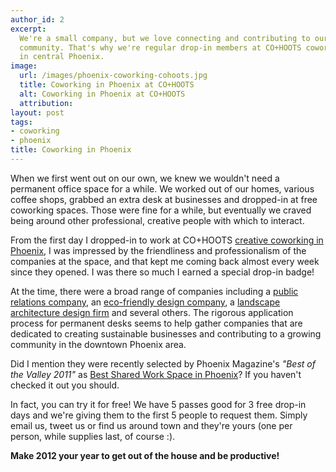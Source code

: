 ```yaml
---
author_id: 2
excerpt:
  We're a small company, but we love connecting and contributing to our
  community. That's why we're regular drop-in members at CO+HOOTS coworking
  in central Phoenix.
image:
  url: /images/phoenix-coworking-cohoots.jpg
  title: Coworking in Phoenix at CO+HOOTS
  alt: Coworking in Phoenix at CO+HOOTS
  attribution:
layout: post
tags:
- coworking
- phoenix
title: Coworking in Phoenix
---
```


When we first went out on our own, we knew we wouldn't need a permanent office space for a while. We worked out of our homes, various coffee shops, grabbed an extra desk at businesses and dropped-in at free coworking spaces. Those were fine for a while, but eventually we craved being around other professional, creative people with which to interact.

From the first day I dropped-in to work at CO+HOOTS [creative coworking in Phoenix](http://cohoots.com/), I was impressed by the friendliness and professionalism of the companies at the space, and that kept me coming back almost every week since they opened. I was there so much I earned a special drop-in badge!

At the time, there were a broad range of companies including a [public relations company](http://tonyfelicepr.com/), an [eco-friendly design company](http://eekostudio.com/), a [landscape architecture design firm](http://www.artifex10.com/) and several others. The rigorous application process for permanent desks seems to help gather companies that are dedicated to creating sustainable businesses and contributing to a growing community in the downtown Phoenix area.

Did I mention they were recently selected by Phoenix Magazine's *"Best of the Valley 2011"* as [Best Shared Work Space in Phoenix](http://www.phoenixmag.com/best-of-the-valley/lifestyle-and-entertainment/)? If you haven't checked it out you should.

In fact, you can try it for free! We have 5 passes good for 3 free drop-in days and we're giving them to the first 5 people to request them. Simply email us, tweet us or find us around town and they're yours (one per person, while supplies last, of course :).

**Make 2012 your year to get out of the house and be productive!**
